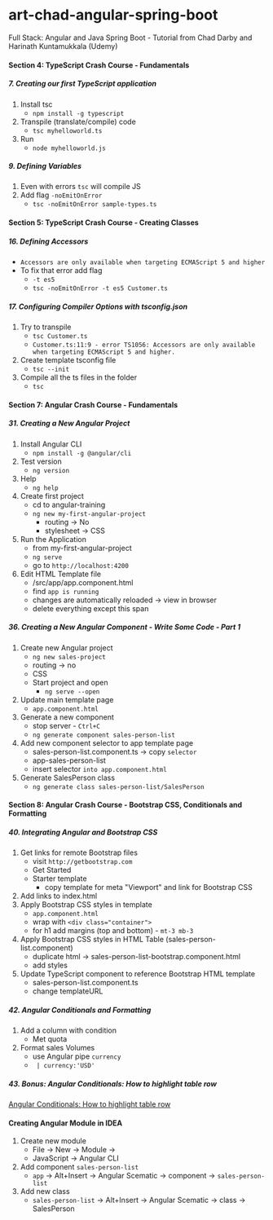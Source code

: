 # art-chad-angular-spring-boot
 Full Stack: Angular and Java Spring Boot - Tutorial from Chad Darby and Harinath Kuntamukkala (Udemy)

####  Section 4: TypeScript Crash Course - Fundamentals

#####  7. Creating our first TypeScript application

1.  Install tsc
    -  `npm install -g typescript`
2.  Transpile (translate/compile) code
    -  `tsc myhelloworld.ts`
3.  Run
    -  `node myhelloworld.js`

#####  9. Defining Variables

1.  Even with errors `tsc` will compile JS
2.  Add flag `-noEmitOnError`
    -  `tsc -noEmitOnError sample-types.ts` 


####  Section 5: TypeScript Crash Course - Creating Classes

##### 16. Defining Accessors

-  `Accessors are only available when targeting ECMAScript 5 and higher`
-  To fix that error add flag
    -  `-t es5`
    -  `tsc -noEmitOnError -t es5 Customer.ts`

#####  17. Configuring Compiler Options with tsconfig.json

1.  Try to transpile
    -  `tsc Customer.ts`
    -  `Customer.ts:11:9 - error TS1056: Accessors are only available when targeting ECMAScript 5 and higher.`
2.  Create template tsconfig file
    -  `tsc --init`
3.  Compile all the ts files in the folder
    -  `tsc`
    
####  Section 7: Angular Crash Course - Fundamentals

#####  31. Creating a New Angular Project

1.  Install Angular CLI
    -  `npm install -g @angular/cli`
2.  Test version
    -  `ng version`
3.  Help
    -  `ng help`
4.  Create first project
    -  cd to angular-training
    -  `ng new my-first-angular-project`
        -  routing -> No 
        -  stylesheet -> CSS
5.  Run the Application
    -  from my-first-angular-project
    -  `ng serve`
    -  go to `http://localhost:4200`                  
6.  Edit HTML Template file
    -  /src/app/app.component.html
    -  find `app is running`
    -  changes are automatically reloaded -> view in browser
    -  delete everything except this span  
    
##### 36. Creating a New Angular Component - Write Some Code - Part 1        
    
1. Create new Angular project
    -  `ng new sales-project`
    -  routing -> no
    -  CSS
    -  Start project and open
        -  `ng serve --open`
2.  Update main template page
    -  `app.component.html`
3.  Generate a new component
    -  stop server - `Ctrl+C`
    -  `ng generate component sales-person-list`             
4.  Add new component selector to app template page
    -  sales-person-list.component.ts -> copy `selector`
    -  app-sales-person-list
    -  insert selector `into app.component.html`    
5.  Generate SalesPerson class
    -  `ng generate class sales-person-list/SalesPerson`

####  Section 8: Angular Crash Course - Bootstrap CSS, Conditionals and Formatting

#####  40. Integrating Angular and Bootstrap CSS

1.  Get links for remote Bootstrap files
    -  visit `http://getbootstrap.com`
    -  Get Started
    -  Starter template
        -  copy template for meta "Viewport" and link for Bootstrap CSS 
2.  Add links to index.html
3.  Apply Bootstrap CSS styles in template
    -  `app.component.html`
    -  wrap with `<div class="container">`
    -  for h1 add margins (top and bottom) - `mt-3 mb-3`
4.  Apply Bootstrap CSS styles in HTML Table (sales-person-list.component)
    -  duplicate html -> sales-person-list-bootstrap.component.html
    -  add styles
5.  Update TypeScript component to reference Bootstrap HTML template
    -  sales-person-list.component.ts
    -  change templateURL        
    
#####  42. Angular Conditionals and Formatting

1.  Add a column with condition
    -  Met quota
2.  Format sales Volumes
    -  use Angular pipe `currency`
    -  ` | currency:'USD'`

#####  43. Bonus: Angular Conditionals: How to highlight table row

[Angular Conditionals: How to highlight table row](https://github.com/darbyluv2code/fullstack-angular-and-springboot/blob/master/bonus-content/angular-crash-course/02-ngIf-highlight-entire-row/02-ngif-highligh-entire-row.md)

####  Creating Angular Module in IDEA

1.  Create new module
    -  File -> New -> Module ->
    -  JavaScript -> Angular CLI 
2.  Add component `sales-person-list`
    -  `app` -> Alt+Insert -> Angular Scematic -> component -> `sales-person-list`
3.  Add new class
    -  `sales-person-list` ->  Alt+Insert -> Angular Scematic -> class -> SalesPerson




            